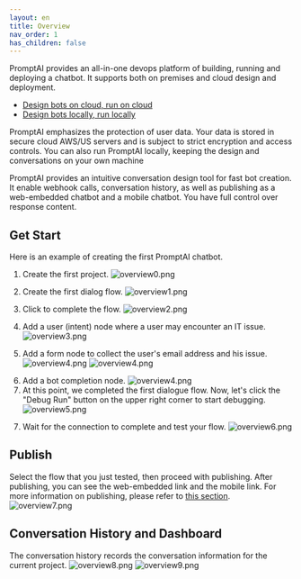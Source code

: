 ```yaml
---
layout: en
title: Overview
nav_order: 1
has_children: false
---
```

PromptAI provides an all-in-one devops platform of building, running and deploying a chatbot.  It supports both on premises and cloud design and deployment.

* [Design bots on cloud, run on cloud](https://www.promptai.us/en/pricing/on-cloud/)
* [Design bots locally, run locally](https://www.promptai.us/en/pricing/premises/)

PromptAI emphasizes the protection of user data. Your data is stored in secure cloud AWS/US servers and is subject to strict encryption and access controls. You can also run PromptAI locally, keeping the design and conversations on your own machine 

<!-- PromptAI提供专业的对话机器人设计体验，旨在简化构建过程，使其简单高效。我们提供直观的流图设计工具，让您轻松创建对话机器人。PromptAI包含丰富的预制功能，包括文档、网页链接、文件转换成对话内容等。我们支持简单的问答交互，简单信息的收集，以及复杂多信息的收集。您可以控制丰富的富文本回复内容，并支持Webhook调用、对话历史记录、以及发布为Web内嵌对话机器人和移动端对话机器人。此外，我们还提供预制变量设置，以帮助您快速高效地设计和部署您的对话机器人。 -->

PromptAI provides an intuitive conversation design tool for fast bot creation. It enable webhook calls, conversation history, as well as publishing as a web-embedded chatbot and a mobile chatbot. You have full control over response content.
<!-- ## 快速开始  -->
## Get Start
<!-- 以下是在云版本中创建第一个对话机器人的例子。（更多例子在[这里](/docs/examples/)可以查看） -->
Here is an example of creating the first PromptAI chatbot. 
<!-- Here is an example of creating the first chatbot in the cloud version. (Local version examples or more examples can be found [here](/docs/example/)) -->

<!-- 1. 创建第一个项目 -->
1. Create the first project.
![overview0.png](/assets/images/overview/get-start-01.png)
<!-- 2. 点击完善第一个Bot节点 -->
2. Create the first dialog flow.
![overview1.png](/assets/images/overview/get-start-02.png)
<!-- 3. 点击完善第一个Bot节点  -->
3. Click to complete the flow.
![overview2.png](/assets/images/overview/get-start-03.png)
<!-- 4. 创建一个User节点。 -->
4. Add a user (intent) node where a user may encounter an IT issue.
![overview3.png](/assets/images/overview/get-start-04.png)
<!-- 5. 创建一个Bot节点。 -->
5. Add a form node to collect the user's email address and his issue.
![overview4.png](/assets/images/overview/get-start-05.png)
![overview4.png](/assets/images/overview/get-start-06.png)
<!-- 6. 至此，我们完成了第一个简单的对话流图，现在我们点击右上角“Debug Run”开始调试运行。 -->
6. Add a bot completion node.
![overview4.png](/assets/images/overview/get-start-07.png)
7. At this point, we completed the first dialogue flow. Now, let's click the "Debug Run" button on the upper right corner to start debugging.
![overview5.png](/assets/images/overview/get-start-08.png)
<!-- 7. 等待链接完成，测试我们的流图。 // TODO 这不能正常对话，稍后更新 -->
7. Wait for the connection to complete and test your flow.
![overview6.png](/assets/images/overview/get-start-09.png)

<!-- ## 快速发布 -->
## Publish
<!-- 选择我们刚刚测试运行好的流图，进行发布。发布之后，我们可以看见web内嵌链接，和移动端链接。更多发布相关内容请看这里。 -->
Select the flow that you just tested, then proceed with publishing. After publishing, you can see the web-embedded link and the mobile link. For more information on publishing, please refer to [this section](/docs/tutorial/release/release_project).
![overview7.png](/assets/images/overview/get-start-10.png)

<!-- ## 对话历史和Dashboard -->
## Conversation History and Dashboard
<!-- 对话历史纪录了，当前项目的所有对话信息。 -->
The conversation history records the conversation information for the current project.
![overview8.png](/assets/images/overview/get-start-11.png)
![overview9.png](/assets/images/overview/get-start-12.png)
